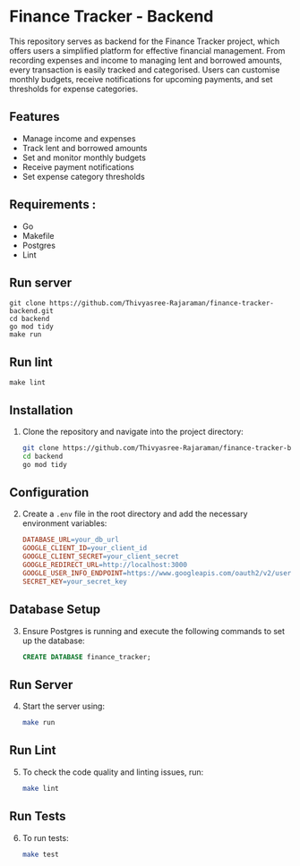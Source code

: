 # Finance Tracker - Backend
This repository serves as backend for the Finance Tracker project, which offers users a simplified platform for effective financial management.  From recording expenses and income to managing lent and borrowed amounts, every transaction is easily tracked and categorised. Users can customise monthly budgets, receive notifications for upcoming payments, and set thresholds for expense categories.

## Features
- Manage income and expenses
- Track lent and borrowed amounts
- Set and monitor monthly budgets
- Receive payment notifications
- Set expense category thresholds


## Requirements :
* Go
* Makefile
* Postgres
* Lint

## Run server
```
git clone https://github.com/Thivyasree-Rajaraman/finance-tracker-backend.git
cd backend
go mod tidy
make run
```

## Run lint
```
make lint
```


## Installation
1. Clone the repository and navigate into the project directory:
    ```bash
    git clone https://github.com/Thivyasree-Rajaraman/finance-tracker-backend.git
    cd backend
    go mod tidy
    ```

## Configuration
2. Create a `.env` file in the root directory and add the necessary environment variables:
    ```makefile
    DATABASE_URL=your_db_url
    GOOGLE_CLIENT_ID=your_client_id
    GOOGLE_CLIENT_SECRET=your_client_secret
    GOOGLE_REDIRECT_URL=http://localhost:3000
    GOOGLE_USER_INFO_ENDPOINT=https://www.googleapis.com/oauth2/v2/userinfo
    SECRET_KEY=your_secret_key
    ```

## Database Setup
3. Ensure Postgres is running and execute the following commands to set up the database:
    ```sql
    CREATE DATABASE finance_tracker;
    ```

## Run Server
4. Start the server using:
    ```bash
    make run
    ```

## Run Lint
5. To check the code quality and linting issues, run:
    ```bash
    make lint
    ```

## Run Tests
6. To run tests:
    ```bash
    make test
    ```
